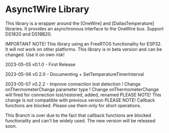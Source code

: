 # Async1Wire Library

This library is a wrapper around the [OneWire] and [DallasTemperature] libraries. It provides an asynchronous interface to the OneWire bus. 
Support DS1820 and DS18B20.

IMPORTANT NOTE!
This library using an FreeRTOS functionality for ESP32. It will not work on other platforms.
This library is in beta version and can be changed. Use it on own risk!

2023-05-05 v0.1.0 - First Release

2023-05-06 v0.2.0 - Documenting
                    + SetTemperatureTimerInterval

2023-05-07 v0.2.2 - Improve connection lost detection
                    ! Change onThermometerChange parameter type
                    ! Change onThermometerChange will fired for connection lost/restored, added, renamed
                    PLEASE NOTE! This change is not compatible with previous version
                    PLEASE NOTE! Callback functions are blocked. Please use them only for short operations.
                    
This Branch is over due to the fact that callback functions are blocked functionality and can't be widely used. The new version will be released soon.
